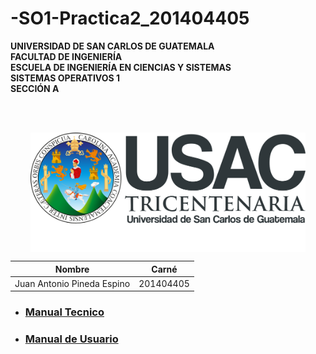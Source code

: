 # -SO1-Practica2_201404405

**UNIVERSIDAD DE SAN CARLOS DE GUATEMALA**<br>
**FACULTAD DE INGENIERÍA**<br>
**ESCUELA DE INGENIERÍA EN CIENCIAS Y SISTEMAS**<br>
**SISTEMAS OPERATIVOS 1**<br>
**SECCIÓN A**<br>

<br>
<br>
<p align="center"> 
  <img align="center" width="440px" src="imgs/logo_usac.svg" />
</p>

| Nombre                             | Carné     |
|------------------------------------|-----------|
| Juan Antonio Pineda Espino              | 201404405 |

- ### [Manual Tecnico](Manual_Tecnico.md)
- ### [Manual de Usuario](Manual_Usuario.md)
